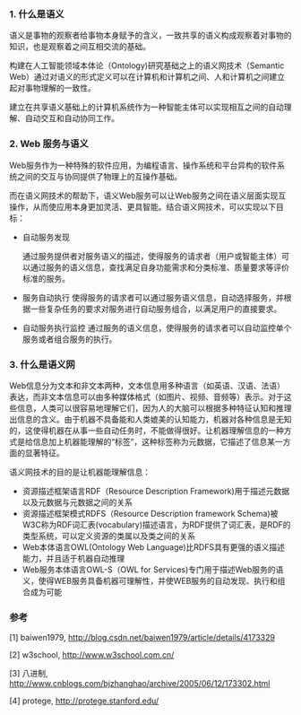 ### 1. 什么是语义

 语义是事物的观察者给事物本身赋予的含义，一致共享的语义构成观察着对事物的知识，也是观察着之间互相交流的基础。

构建在人工智能领域本体论（Ontology)研究基础之上的语义网技术（Semantic Web）通过对语义的形式定义可以在计算机和计算机之间、人和计算机之间建立起对事物理解的一致性。

建立在共享语义基础上的计算机系统作为一种智能主体可以实现相互之间的自动理解、自动交互和自动协同工作。

### 2. Web 服务与语义

Web服务作为一种特殊的软件应用，为编程语言、操作系统和平台异构的软件系统之间的交互与协同提供了物理上的互操作基础。

而在语义网技术的帮助下，语义Web服务可以让Web服务之间在语义层面实现互操作，从而使应用本身更加灵活、更具智能。结合语义网技术，可以实现以下目标：

* 自动服务发现

  通过服务提供者对服务语义的描述，使得服务的请求者（用户或智能主体）可以通过服务的语义信息，查找满足自身功能需求和分类标准、质量要求等评价标准的服务。

* 服务自动执行
  使得服务的请求者可以通过服务语义信息，自动选择服务，并根据一些复杂任务的要求对服务进行自动服务组合，以满足用户的直接要求。
* 自动服务执行监控
  通过服务的语义信息，使得服务的请求者可以自动监控单个服务或者组合服务的执行。

### 3. 什么是语义网

Web信息分为文本和非文本两种，文本信息用多种语言（如英语、汉语、法语）表达，而非文本信息可以由多种媒体格式（如图片、视频、音频等）表示。对于这些信息，人类可以很容易地理解它们，因为人的大脑可以根据多种特征认知和推理出信息的含义。由于机器不具备能和人类媲美的认知能力，机器对各种信息是无知的，这使得机器在从事一些自动任务时，不能做得很好。让机器理解信息的一种方式是给信息加上机器能理解的“标签”，这种标签称为元数据，它描述了信息某一方面的显著特征。

语义网技术的目的是让机器能理解信息：

* 资源描述框架语言RDF（Resource Description Framework)用于描述元数据以及元数据与元数据之间的关系
* 资源描述框架模式RDFS（Resource Description framework Schema)被W3C称为RDF词汇表(vocabulary)描述语言，为RDF提供了词汇表，是RDF的类型系统，可以定义资源的类属以及类之间的关系
* Web本体语言OWL(Ontology Web Language)比RDFS具有更强的语义描述能力，并且适于机器自动推理
* Web服务本体语言OWL-S（OWL for Services)专门用于描述Web服务的语义，使得WEB服务具备机器可理解性，并使WEB服务的自动发现、执行和组合成为可能

### 参考

[1] baiwen1979, http://blog.csdn.net/baiwen1979/article/details/4173329

[2] w3school, http://www.w3school.com.cn/

[3] 八进制, http://www.cnblogs.com/bjzhanghao/archive/2005/06/12/173302.html

[4] protege, http://protege.stanford.edu/